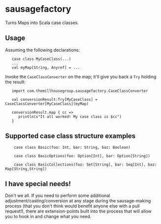 sausagefactory
==============

Turns Maps into Scala case classes.

## Usage

Assuming the following declarations:

```
   case class MyCaseClass(...)
   ...
   val myMap[String, Anyref] = ...
```

Invoke the `CaseClassConverter` on the map; it'll give you back a `Try` holding the result:

```
   import com.themillhousegroup.sausagefactory.CaseClassConverter

   val conversionResult:Try[MyCaseClass] = CaseClassConverter[MyCaseClass](myMap)

   conversionResult.map { cc =>
      println(s"It all worked! My case class is $cc")
   }

```

## Supported case class structure examples
```
    case class Basic(foo: Int, bar: String, baz: Boolean)

    case class BasicOptions(foo: Option[Int], bar: Option[String])

    case class BasicCollections(foo: Set[String], bar: Seq[Int], baz: Map[String,String])

```

## I have special needs!
Don't we all. If you need to perform some additional adjustment/casting/conversion at any stage during the
sausage-making process (that you don't think would benefit anyone else with a pull request!), there are extension-points
built into the process that will allow you to hook in and change what you need.


